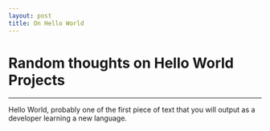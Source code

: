 ```yaml
---
layout: post
title: On Hello World
---
```


# Random thoughts on Hello World Projects
* * *

Hello World, probably one of the first piece of text that you will output as
a developer learning a new language.
